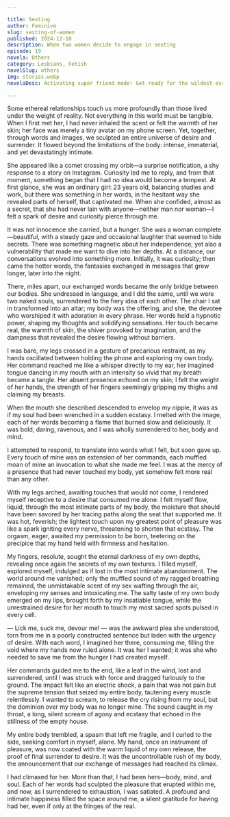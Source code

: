 ```yaml
---

title: Sexting
author: Feminive
slug: sexting-of-women
published: 2024-12-10
description: When two women decide to engage in sexting
episode: 19
novela: Others
category: Lesbians, Fetish
novelSlug: others
img: stories.webp
novelaDesc: Activating super friend mode! Get ready for the wildest escapades two girls can conjure, as if it were the most ordinary thing in the world!

---
```


Some ethereal relationships touch us more profoundly than those lived under the weight of reality. Not everything in this world must be tangible. When I first met her, I had never inhaled the scent or felt the warmth of her skin; her face was merely a tiny avatar on my phone screen. Yet, together, through words and images, we sculpted an entire universe of desire and surrender. It flowed beyond the limitations of the body: intense, immaterial, and yet devastatingly intimate.

She appeared like a comet crossing my orbit—a surprise notification, a shy response to a story on Instagram. Curiosity led me to reply, and from that moment, something began that I had no idea would become a tempest. At first glance, she was an ordinary girl: 23 years old, balancing studies and work, but there was something in her words, in the hesitant way she revealed parts of herself, that captivated me. When she confided, almost as a secret, that she had never lain with anyone—neither man nor woman—I felt a spark of desire and curiosity pierce through me.

It was not innocence she carried, but a hunger. She was a woman complete—beautiful, with a steady gaze and occasional laughter that seemed to hide secrets. There was something magnetic about her independence, yet also a vulnerability that made me want to dive into her depths. At a distance, our conversations evolved into something more. Initially, it was curiosity; then came the hotter words, the fantasies exchanged in messages that grew longer, later into the night.

There, miles apart, our exchanged words became the only bridge between our bodies. She undressed in language, and I did the same, until we were two naked souls, surrendered to the fiery idea of each other. The chair I sat in transformed into an altar; my body was the offering, and she, the devotee who worshiped it with adoration in every phrase. Her words held a hypnotic power, shaping my thoughts and solidifying sensations. Her touch became real, the warmth of skin, the shiver provoked by imagination, and the dampness that revealed the desire flowing without barriers.

I was bare, my legs crossed in a gesture of precarious restraint, as my hands oscillated between holding the phone and exploring my own body. Her command reached me like a whisper directly to my ear, her imagined tongue dancing in my mouth with an intensity so vivid that my breath became a tangle. Her absent presence echoed on my skin; I felt the weight of her hands, the strength of her fingers seemingly gripping my thighs and claiming my breasts.

When the mouth she described descended to envelop my nipple, it was as if my soul had been wrenched in a sudden ecstasy. I melted with the image, each of her words becoming a flame that burned slow and deliciously. It was bold, daring, ravenous, and I was wholly surrendered to her, body and mind.

I attempted to respond, to translate into words what I felt, but soon gave up. Every touch of mine was an extension of her commands, each muffled moan of mine an invocation to what she made me feel. I was at the mercy of a presence that had never touched my body, yet somehow felt more real than any other.

With my legs arched, awaiting touches that would not come, I rendered myself receptive to a desire that consumed me alone. I felt myself flow, liquid, through the most intimate parts of my body, the moisture that should have been savored by her tracing paths along the seat that supported me. It was hot, feverish; the lightest touch upon my greatest point of pleasure was like a spark igniting every nerve, threatening to shorten that ecstasy. The orgasm, eager, awaited my permission to be born, teetering on the precipice that my hand held with firmness and hesitation.

My fingers, resolute, sought the eternal darkness of my own depths, revealing once again the secrets of my own textures. I filled myself, explored myself, indulged as if lost in the most intimate abandonment. The world around me vanished; only the muffled sound of my ragged breathing remained, the unmistakable scent of my sex wafting through the air, enveloping my senses and intoxicating me. The salty taste of my own body emerged on my lips, brought forth by my insatiable tongue, while the unrestrained desire for her mouth to touch my most sacred spots pulsed in every cell.

— Lick me, suck me, devour me! — was the awkward plea she understood, torn from me in a poorly constructed sentence but laden with the urgency of desire. With each word, I imagined her there, consuming me, filling the void where my hands now ruled alone. It was her I wanted; it was she who needed to save me from the hunger I had created myself.

Her commands guided me to the end, like a leaf in the wind, lost and surrendered, until I was struck with force and dragged furiously to the ground. The impact felt like an electric shock, a pain that was not pain but the supreme tension that seized my entire body, tautening every muscle relentlessly. I wanted to scream, to release the cry rising from my soul, but the dominion over my body was no longer mine. The sound caught in my throat, a long, silent scream of agony and ecstasy that echoed in the stillness of the empty house.

My entire body trembled, a spasm that left me fragile, and I curled to the side, seeking comfort in myself, alone. My hand, once an instrument of pleasure, was now coated with the warm liquid of my own release, the proof of final surrender to desire. It was the uncontrollable rush of my body, the announcement that our exchange of messages had reached its climax.

I had climaxed for her. More than that, I had been hers—body, mind, and soul. Each of her words had sculpted the pleasure that erupted within me, and now, as I surrendered to exhaustion, I was satiated. A profound and intimate happiness filled the space around me, a silent gratitude for having had her, even if only at the fringes of the real.